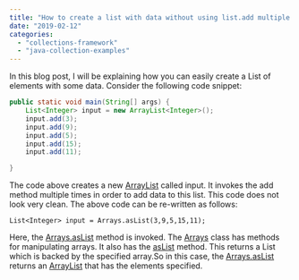 ```yaml
---
title: "How to create a list with data without using list.add multiple times"
date: "2019-02-12"
categories: 
  - "collections-framework"
  - "java-collection-examples"
---
```


In this blog post, I will be explaining how you can easily create a List of elements with some data. Consider the following code snippet:

````java
public static void main(String[] args) { 
    List<Integer> input = new ArrayList<Integer>(); 
    input.add(3); 
    input.add(9); 
    input.add(5); 
    input.add(15); 
    input.add(11);

}
````

The code above creates a new [ArrayList](https://docs.oracle.com/javase/8/docs/api/java/util/ArrayList.html) called input. It invokes the add method multiple times in order to add data to this list. This code does not look very clean. The above code can be re-written as follows:

````
List<Integer> input = Arrays.asList(3,9,5,15,11);
````

Here, the [Arrays.asList](https://docs.oracle.com/javase/8/docs/api/java/util/Arrays.html#asList-T...-) method is invoked. The [Arrays](https://docs.oracle.com/javase/8/docs/api/java/util/Arrays.html) class has methods for manipulating arrays. It also has the [asList](https://docs.oracle.com/javase/8/docs/api/java/util/Arrays.html#asList-T...-) method. This returns a List which is backed by the specified array.So in this case, the [Arrays.asList](https://docs.oracle.com/javase/8/docs/api/java/util/Arrays.html#asList-T...-) returns an [ArrayList](https://docs.oracle.com/javase/8/docs/api/java/util/ArrayList.html) that has the elements specified.
